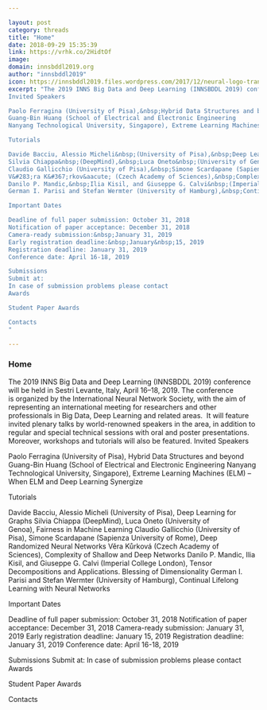 ```yaml
---

layout: post
category: threads
title: "Home"
date: 2018-09-29 15:35:39
link: https://vrhk.co/2HidtOf
image: 
domain: innsbddl2019.org
author: "innsbddl2019"
icon: https://innsbddl2019.files.wordpress.com/2017/12/neural-logo-transparent-cropped.png?w=89
excerpt: "The 2019 INNS Big Data and Deep Learning (INNSBDDL 2019) conference will be held in Sestri Levante, Italy, April 16&ndash;18, 2019. The conference is&nbsp;organized by the International Neural Network Society, with the aim of representing an international meeting for researchers and other professionals&nbsp;in Big Data, Deep Learning and related areas.&nbsp;&nbsp;It will feature invited plenary talks by world-renowned speakers in the area, in addition to regular and special technical sessions with oral and poster presentations. Moreover, workshops and tutorials will also be featured.
Invited Speakers

Paolo Ferragina (University of Pisa),&nbsp;Hybrid Data Structures and beyond
Guang-Bin Huang (School of Electrical and Electronic Engineering
Nanyang Technological University, Singapore), Extreme Learning Machines (ELM) &ndash; When ELM and Deep Learning Synergize

Tutorials

Davide Bacciu, Alessio Micheli&nbsp;(University of Pisa),&nbsp;Deep Learning for Graphs
Silvia Chiappa&nbsp;(DeepMind),&nbsp;Luca Oneto&nbsp;(University of Genoa),&nbsp;Fairness in Machine Learning
Claudio Gallicchio (University of Pisa),&nbsp;Simone Scardapane (Sapienza University of Rome),&nbsp;Deep Randomized Neural Networks
V&#283;ra K&#367;rkov&aacute; (Czech Academy of Sciences),&nbsp;Complexity of Shallow and Deep Networks
Danilo P. Mandic,&nbsp;Ilia Kisil, and Giuseppe G. Calvi&nbsp;(Imperial College London),&nbsp;Tensor Decompositions and Applications. Blessing of Dimensionality
German I. Parisi and Stefan Wermter (University of Hamburg),&nbsp;Continual Lifelong Learning with Neural Networks

Important Dates

Deadline of full paper submission: October 31, 2018
Notification of paper acceptance: December 31, 2018
Camera-ready submission:&nbsp;January 31, 2019
Early registration deadline:&nbsp;January&nbsp;15, 2019
Registration deadline: January 31, 2019
Conference date: April 16-18, 2019

Submissions
Submit at: 
In case of submission problems please contact 
Awards

Student Paper Awards

Contacts
"

---
```


### Home

The 2019 INNS Big Data and Deep Learning (INNSBDDL 2019) conference will be held in Sestri Levante, Italy, April 16&ndash;18, 2019. The conference is&nbsp;organized by the International Neural Network Society, with the aim of representing an international meeting for researchers and other professionals&nbsp;in Big Data, Deep Learning and related areas.&nbsp;&nbsp;It will feature invited plenary talks by world-renowned speakers in the area, in addition to regular and special technical sessions with oral and poster presentations. Moreover, workshops and tutorials will also be featured.
Invited Speakers

Paolo Ferragina (University of Pisa),&nbsp;Hybrid Data Structures and beyond
Guang-Bin Huang (School of Electrical and Electronic Engineering
Nanyang Technological University, Singapore), Extreme Learning Machines (ELM) &ndash; When ELM and Deep Learning Synergize

Tutorials

Davide Bacciu, Alessio Micheli&nbsp;(University of Pisa),&nbsp;Deep Learning for Graphs
Silvia Chiappa&nbsp;(DeepMind),&nbsp;Luca Oneto&nbsp;(University of Genoa),&nbsp;Fairness in Machine Learning
Claudio Gallicchio (University of Pisa),&nbsp;Simone Scardapane (Sapienza University of Rome),&nbsp;Deep Randomized Neural Networks
V&#283;ra K&#367;rkov&aacute; (Czech Academy of Sciences),&nbsp;Complexity of Shallow and Deep Networks
Danilo P. Mandic,&nbsp;Ilia Kisil, and Giuseppe G. Calvi&nbsp;(Imperial College London),&nbsp;Tensor Decompositions and Applications. Blessing of Dimensionality
German I. Parisi and Stefan Wermter (University of Hamburg),&nbsp;Continual Lifelong Learning with Neural Networks

Important Dates

Deadline of full paper submission: October 31, 2018
Notification of paper acceptance: December 31, 2018
Camera-ready submission:&nbsp;January 31, 2019
Early registration deadline:&nbsp;January&nbsp;15, 2019
Registration deadline: January 31, 2019
Conference date: April 16-18, 2019

Submissions
Submit at: 
In case of submission problems please contact 
Awards

Student Paper Awards

Contacts
